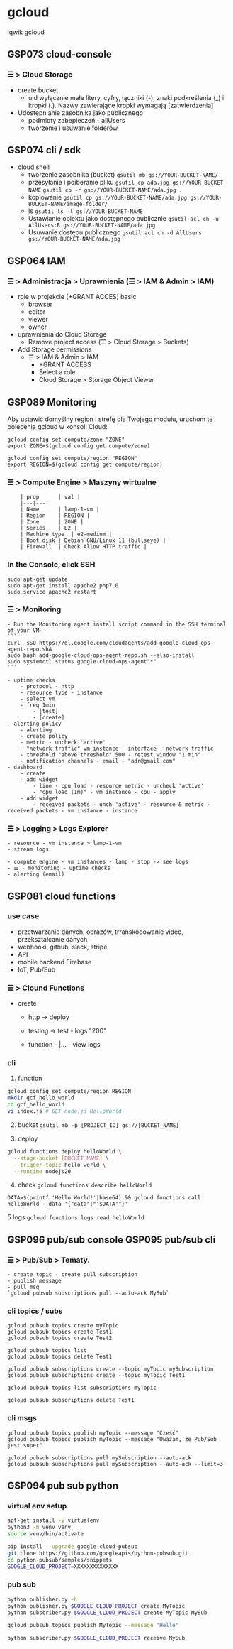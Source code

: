 # gcloud
iqwik gcloud

## GSP073 cloud-console

### ☰ > Cloud Storage

- create bucket
    - uid    wyłącznie małe litery, cyfry, łączniki (-), znaki podkreślenia (_) i kropki (.). Nazwy zawierające kropki wymagają [zatwierdzenia]
- Udostępnianie zasobnika jako publicznego
    - podmioty zabepieczeń - allUsers
    - tworzenie i usuwanie folderów

## GSP074 cli / sdk

- cloud shell
    - tworzenie zasobnika (bucket)
        `gsutil mb gs://YOUR-BUCKET-NAME/`
    - przesyłanie i poiberanie pliku
        `gsutil cp ada.jpg gs://YOUR-BUCKET-NAME`
        `gsutil cp -r gs://YOUR-BUCKET-NAME/ada.jpg .`
    - kopiowanie
        `gsutil cp gs://YOUR-BUCKET-NAME/ada.jpg gs://YOUR-BUCKET-NAME/image-folder/`
    - ls
        `gsutil ls -l gs://YOUR-BUCKET-NAME`
    - Ustawianie obiektu jako dostępnego publicznie
        `gsutil acl ch -u AllUsers:R gs://YOUR-BUCKET-NAME/ada.jpg`
    - Usuwanie dostępu publicznego
        `gsutil acl ch -d AllUsers gs://YOUR-BUCKET-NAME/ada.jpg`

## GSP064 IAM

### ☰ > Administracja > Uprawnienia (☰ > IAM & Admin > IAM)

- role w projekcie (+GRANT ACCES) basic
    - browser
    - editor
    - viewer
    - owner
- uprawnienia do Cloud Storage 
    - Remove project access (☰ > Cloud Storage > Buckets)
- Add Storage permissions
    - ☰ > IAM & Admin > IAM
        - +GRANT ACCESS
        - Select a role
        - Cloud Storage > Storage Object Viewer 

## GSP089 Monitoring

Aby ustawić domyślny region i strefę dla Twojego modułu, uruchom te polecenia gcloud w konsoli Cloud:
```
gcloud config set compute/zone "ZONE"
export ZONE=$(gcloud config get compute/zone)

gcloud config set compute/region "REGION"
export REGION=$(gcloud config get compute/region)
```

### ☰ > Compute Engine > Maszyny wirtualne

        | prop      | val |
        |---|---|
        | Name	    | lamp-1-vm |
        | Region    | REGION |
        | Zone	    | ZONE |
        | Series	| E2 |
        | Machine type	| e2-medium |
        | Boot disk	| Debian GNU/Linux 11 (bullseye) |
        | Firewall	| Check Allow HTTP traffic |

### In the Console, click SSH
```
sudo apt-get update
sudo apt-get install apache2 php7.0
sudo service apache2 restart
```

### ☰ > Monitoring
    - Run the Monitoring agent install script command in the SSH terminal of your VM-
    ```
    curl -sSO https://dl.google.com/cloudagents/add-google-cloud-ops-agent-repo.shA
    sudo bash add-google-cloud-ops-agent-repo.sh --also-install
    sudo systemctl status google-cloud-ops-agent"*"
    ```

    - uptime checks
        - protocol - http
        - resource type - instance
        - select vm
        - freq 1min
            - [test]
            - [create]
    - alerting policy
        - alerting
        - create policy
        - metric - uncheck 'active'
        - "network traffic" vm instance - interface - network traffic
        - threshold "above threshold" 500 - retest window "1 min"
        - notification channels - email - "adr@gmail.com"
    - dashboard
        - create
        - add widget
            - line - cpu load - resource metric - uncheck 'active'
            - "cpu load (1m)" - vm instance - cpu - apply
        - add widget
            - received packets - unch 'active' - resource & metric - received packets - vm instance - instance

### ☰ > Logging > Logs Explorer
    - resource - vm instance > lamp-1-vm
    - stream logs

    - compute engine - vm instances - lamp - stop -> see logs
    - ☰ - monitoring - uptime checks
    - alerting (email)
    

## GSP081 cloud functions
 
### use case
 
- przetwarzanie danych, obrazów, trranskodowanie video, przekształcanie danych
- webhooki, github, slack, stripe
- API
- mobile backend Firebase
- IoT, Pub/Sub

### ☰ > Clound Functions

- create
    - http -> deploy
    - testing -> test - logs "200"

    - function -  |... - view logs
    

### cli

1. function

```bash
gcloud config set compute/region REGION
mkdir gcf_hello_world
cd gcf_hello_world
vi index.js # GET node.js HelloWorld
```

2. bucket
`gsutil mb -p [PROJECT_ID] gs://[BUCKET_NAME]`

3. deploy
```bash
gcloud functions deploy helloWorld \
  --stage-bucket [BUCKET_NAME] \
  --trigger-topic hello_world \
  --runtime nodejs20  
```

4. check
`gcloud functions describe helloWorld`

```
DATA=$(printf 'Hello World!'|base64) && gcloud functions call helloWorld --data '{"data":"'$DATA'"}'
```

5 logs
`gcloud functions logs read helloWorld`

## GSP096 pub/sub console GSP095 pub/sub cli

### ☰ > Pub/Sub > Tematy.
    - create topic - create pull subscription
    - publish message
    - pull msg
    `gcloud pubsub subscriptions pull --auto-ack MySub`

### cli topics / subs
```
gcloud pubsub topics create myTopic
gcloud pubsub topics create Test1
gcloud pubsub topics create Test2

gcloud pubsub topics list
gcloud pubsub topics delete Test1

gcloud pubsub subscriptions create --topic myTopic mySubscription
gcloud pubsub subscriptions create --topic myTopic Test1

gcloud pubsub topics list-subscriptions myTopic

gcloud pubsub subscriptions delete Test1
```
### cli msgs
```
gcloud pubsub topics publish myTopic --message "Cześć"
gcloud pubsub topics publish myTopic --message "Uważam, że Pub/Sub jest super"

gcloud pubsub subscriptions pull mySubscription --auto-ack
gcloud pubsub subscriptions pull mySubscription --auto-ack --limit=3
```

## GSP094 pub sub python

### virtual env setup

```bash
apt-get install -y virtualenv
python3 -m venv venv
source venv/bin/activate

pip install --upgrade google-cloud-pubsub
git clone https://github.com/googleapis/python-pubsub.git
cd python-pubsub/samples/snippets
GOOGLE_CLOUD_PROJECT=XXXXXXXXXXXXXX
```

### pub sub
```bash
python publisher.py -h
python publisher.py $GOOGLE_CLOUD_PROJECT create MyTopic
python subscriber.py $GOOGLE_CLOUD_PROJECT create MyTopic MySub

gcloud pubsub topics publish MyTopic --message "Hello"

python subscriber.py $GOOGLE_CLOUD_PROJECT receive MySub
```

